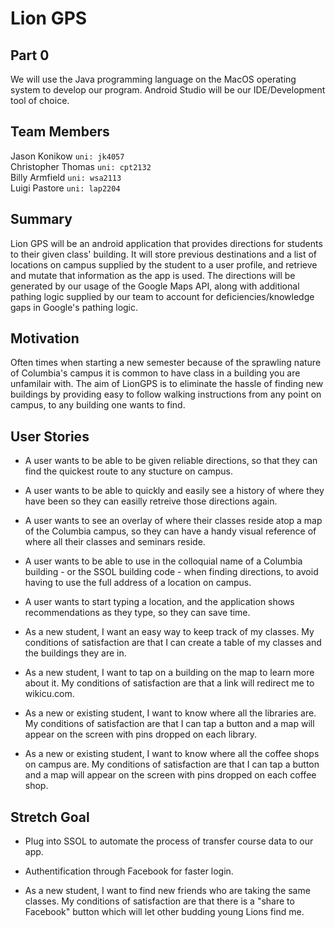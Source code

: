 # Lion GPS

## Part 0

We will use the Java programming language on the MacOS operating system to develop our program. Android Studio will be our IDE/Development tool of choice.

## Team Members

Jason Konikow ```uni: jk4057 ```  
Christopher Thomas ```uni: cpt2132 ```  
Billy Armfield ```uni: wsa2113```  
Luigi Pastore ```uni: lap2204```


## Summary
Lion GPS will be an android application that provides directions for students to their given class' building. It will store previous destinations and a list of locations on campus supplied by the student to a user profile, and retrieve and mutate that information as the app is used. The directions will be generated by our usage of the Google Maps API, along with additional pathing logic supplied by our team to account for deficiencies/knowledge gaps in Google's pathing logic.  

## Motivation
Often times when starting a new semester because of the sprawling nature of Columbia's campus it is common to have class in a building you are unfamilair with. The aim of LionGPS is to eliminate the hassle of finding new buildings by providing easy to follow walking instructions from any point on campus, to any building one wants to find. 

## User Stories
 * A user wants to be able to be given reliable directions, so that they can find the quickest route to any stucture on campus.
 
 * A user wants to be able to quickly and easily see a history of where they have been so they can easilly retreive those directions again.
 
 * A user wants to see an overlay of where their classes reside atop a map of the Columbia campus, so they can have a handy visual reference of where all their classes and seminars reside. 
 
 * A user wants to be able to use in the colloquial name of a Columbia building - or the SSOL building code - when finding directions, to avoid having to use the full address of a location on campus. 
 
 * A user wants to start typing a location, and the application shows recommendations as they type, so they can save time.

 * As a new student, I want an easy way to keep track of my classes. My
   conditions of satisfaction are that I can create a table of my classes and
   the buildings they are in. 

 * As a new student, I want to tap on a building on the map to learn more
   about it. My conditions of satisfaction are that a link will redirect me to
   wikicu.com.

 * As a new or existing student, I want to know where all the libraries are. My
   conditions of satisfaction are that I can tap a button and a map will appear
   on the screen with pins dropped on each library. 

 * As a new or existing student, I want to know where all the coffee shops on
   campus are. My conditions of satisfaction are that I can tap a button and a
   map will appear on the screen with pins dropped on each coffee shop. 

## Stretch Goal

* Plug into SSOL to automate the process of transfer course data to our app.
 
* Authentification through Facebook for faster login.

* As a new student, I want to find new friends who are taking the same classes.
  My conditions of satisfaction are that there is a "share to Facebook" button
  which will let other budding young Lions find me. 
